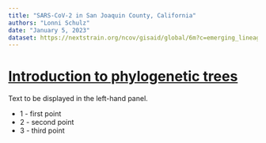 ```yaml
---
title: "SARS-CoV-2 in San Joaquin County, California"
authors: "Lonni Schulz"
date: "January 5, 2023"
dataset: https://nextstrain.org/ncov/gisaid/global/6m?c=emerging_lineage&d=tree,frequencies&m=div&p=full)
---
```





# [Introduction to phylogenetic trees](https://nextstrain.org/ncov/gisaid/global/6m?c=emerging_lineage&d=tree,frequencies&m=div&p=full)

Text to be displayed in the left-hand panel.

- 1 - first point
- 2 - second point
- 3 - third point

